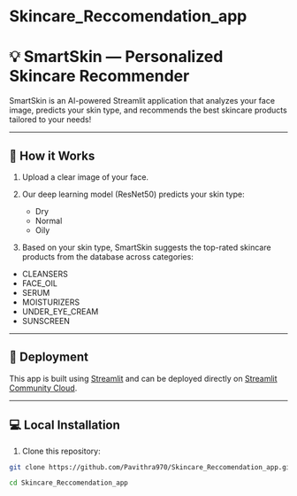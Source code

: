 # Skincare_Reccomendation_app
# 💡 SmartSkin — Personalized Skincare Recommender

SmartSkin is an AI-powered Streamlit application that analyzes your face image, predicts your skin type, and recommends the best skincare products tailored to your needs!

---

## 🧠 How it Works

1. Upload a clear image of your face.
2. Our deep learning model (ResNet50) predicts your skin type:  
   - Dry  
   - Normal  
   - Oily  

3. Based on your skin type, SmartSkin suggests the top-rated skincare products from the database across categories:

- CLEANSERS  
- FACE_OIL  
- SERUM  
- MOISTURIZERS  
- UNDER_EYE_CREAM  
- SUNSCREEN  

---

## 🚀 Deployment

This app is built using [Streamlit](https://streamlit.io) and can be deployed directly on [Streamlit Community Cloud](https://streamlit.io/cloud).

---

## 💻 Local Installation

1. Clone this repository:
```bash
git clone https://github.com/Pavithra970/Skincare_Reccomendation_app.git

cd Skincare_Reccomendation_app
